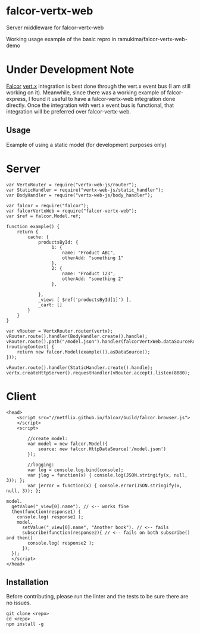 # falcor-vertx-web
Server middleware for falcor-vertx-web

Working usage example of the basic repro in ramukima/falcor-vertx-web-demo

Under Development Note
======================
<a href="https://github.com/Netflix/falcor">Falcor</a> <a href="http://vertx.io/">vert.x</a> integration is best done through the vert.x event bus (I am still working on it). Meanwhile, since there was a working example of falcor-express, I found it useful to have a falcor-vertx-web integration done directly. Once the integration with vert.x event bus is functional, that integration will be preferred over falcor-vertx-web.

## Usage

Example of using a static model (for development purposes only)

Server
======
```
var VertxRouter = require("vertx-web-js/router");
var StaticHandler = require("vertx-web-js/static_handler");
var BodyHandler = require("vertx-web-js/body_handler");

var falcor = require("falcor");
var falcorVertxWeb = require("falcor-vertx-web");
var $ref = falcor.Model.ref;

function example() {
    return {
        cache: {
            productsById: {
                 1: {
                     name: "Product ABC",
                     otherAdd: "something 1"
                 },
                 2: {
                     name: "Product 123",
                     otherAdd: "something 2"
                 },

            },
            _view: [ $ref('productsById[1]') ],
            _cart: []
        }
    }
}

var vRouter = VertxRouter.router(vertx);
vRouter.route().handler(BodyHandler.create().handle);
vRouter.route().path("/model.json").handler(falcorVertxWeb.dataSourceRoute(function (routingContext) {
	return new falcor.Model(example()).asDataSource();
}));

vRouter.route().handler(StaticHandler.create().handle);
vertx.createHttpServer().requestHandler(vRouter.accept).listen(8080);
```

Client
======
```
<head>
    <script src="//netflix.github.io/falcor/build/falcor.browser.js">
    </script>
    <script>

        //create model:
        var model = new falcor.Model({
            source: new falcor.HttpDataSource('/model.json')
        });

        //logging:
        var log = console.log.bind(console);
        var jlog = function(x) { console.log(JSON.stringify(x, null, 3)); };
        var jerror = function(x) { console.error(JSON.stringify(x, null, 3)); };        

model.
  getValue("_view[0].name"). // <-- works fine
  then(function(response1) { 
    console.log( response1 );
    model.
      setValue("_view[0].name", "Another book"). // <-- fails
      subscribe(function(response2){ // <-- fails on both subscribe() and then()
        console.log( response2 );
      });
  });
  </script>
</head>
```

## Installation
Before contributing, please run the linter and the tests to be sure there are no issues.
```
git clone <repo>
cd <repo>
npm install -g
```
